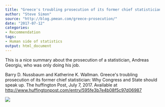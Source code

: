 ```yaml
---
title: "Greece's troubling prosecution of its former chief statistician"
author: "Steve Simon"
source: "http://blog.pmean.com/greece-prosecution/"
date: "2017-07-12"
categories:
- Recommendation
tags:
- Human side of statistics
output: html_document
---
```


This is a nice summary about the prosecution of a statistician, Andreas
Georgiu, who was only doing his job.

<!---More--->

Barry D. Nussbaum and Katherine K. Wallman. Greece's troubling
prosecution of its former chief statistician: Why Congress and State
should speak up. The huffington Post, July 7, 2017. Available at
<http://www.huffingtonpost.com/entry/595fe3b7e4b08f5c97d06987>

![](http://www.pmean.com/images/images/17/greece-prosecution01.png)




